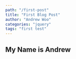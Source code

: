 ```yaml
---
path: "/first-post"
title: "First Blog Post"
author: "Andrew Woo"
categories: "jquery"
tags: "first test"
---
```


## My Name is Andrew
